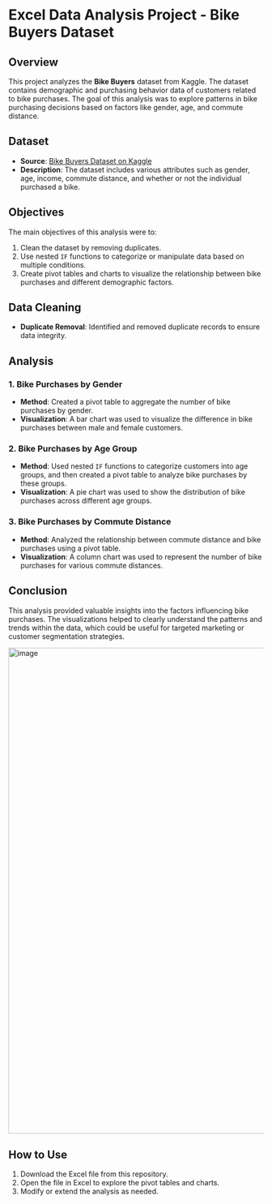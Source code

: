 # Excel Data Analysis Project - Bike Buyers Dataset

## Overview

This project analyzes the **Bike Buyers** dataset from Kaggle. The dataset contains demographic and purchasing behavior data of customers related to bike purchases. The goal of this analysis was to explore patterns in bike purchasing decisions based on factors like gender, age, and commute distance.

## Dataset

- **Source**: [Bike Buyers Dataset on Kaggle](https://www.kaggle.com/datasets/heeraldedhia/bike-buyers)
- **Description**: The dataset includes various attributes such as gender, age, income, commute distance, and whether or not the individual purchased a bike.

## Objectives

The main objectives of this analysis were to:
1. Clean the dataset by removing duplicates.
2. Use nested `IF` functions to categorize or manipulate data based on multiple conditions.
3. Create pivot tables and charts to visualize the relationship between bike purchases and different demographic factors.

## Data Cleaning

- **Duplicate Removal**: Identified and removed duplicate records to ensure data integrity.

## Analysis

### 1. Bike Purchases by Gender
- **Method**: Created a pivot table to aggregate the number of bike purchases by gender.
- **Visualization**: A bar chart was used to visualize the difference in bike purchases between male and female customers.

### 2. Bike Purchases by Age Group
- **Method**: Used nested `IF` functions to categorize customers into age groups, and then created a pivot table to analyze bike purchases by these groups.
- **Visualization**: A pie chart was used to show the distribution of bike purchases across different age groups.

### 3. Bike Purchases by Commute Distance
- **Method**: Analyzed the relationship between commute distance and bike purchases using a pivot table.
- **Visualization**: A column chart was used to represent the number of bike purchases for various commute distances.

## Conclusion

This analysis provided valuable insights into the factors influencing bike purchases. The visualizations helped to clearly understand the patterns and trends within the data, which could be useful for targeted marketing or customer segmentation strategies.

<img width="959" alt="image" src="https://github.com/user-attachments/assets/540c0fc7-795f-4cb5-ba60-f8eac9cddfee">


## How to Use

1. Download the Excel file from this repository.
2. Open the file in Excel to explore the pivot tables and charts.
3. Modify or extend the analysis as needed.
